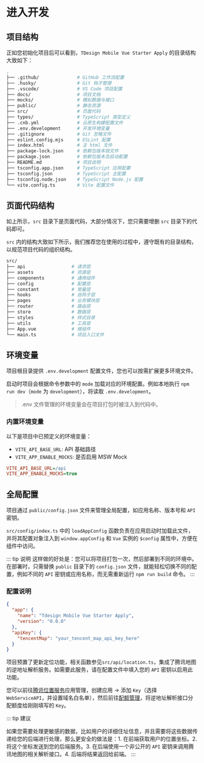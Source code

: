# 进入开发

## 项目结构

正如您初始化项目后可以看到，`TDesign Mobile Vue Starter Apply` 的目录结构大致如下：

```bash
.
├── .github/              # GitHub 工作流配置
├── .husky/               # Git 钩子管理
├── .vscode/              # VS Code 项目配置
├── docs/                 # 项目文档
├── mocks/                # 模拟数据与接口
├── public/               # 静态资源
├── src/                  # 页面代码
├── types/                # TypeScript 类型定义
├── .cnb.yml              # 云原生构建配置文件
├── .env.development      # 开发环境变量
├── .gitignore            # Git 忽略文件
├── eslint.config.mjs     # ESLint 配置
├── index.html            # 主 html 文件
├── package-lock.json     # 依赖包版本锁文件
├── package.json          # 依赖包版本及启动配置
├── README.md             # 项目说明
├── tsconfig.app.json     # TypeScript 应用配置
├── tsconfig.json         # TypeScript 主配置
├── tsconfig.node.json    # TypeScript Node.js 配置
└── vite.config.ts        # Vite 配置文件
```

## 页面代码结构

如上所示，`src` 目录下是页面代码，大部分情况下，您只需要增删 `src` 目录下的代码即可。

`src` 内的结构大致如下所示，我们推荐您在使用的过程中，遵守既有的目录结构，以规范项目代码的组织结构。

```bash
src/
├── api                 # 请求层
├── assets              # 资源层
├── components          # 通用组件
├── config              # 配置层
├── constant            # 常量层
├── hooks               # 自钩子层
├── pages               # 业务模块层
├── router              # 路由层
├── store               # 数据层
├── styles              # 样式目录
├── utils               # 工具层
├── App.vue             # 根组件
└── main.ts             # 项目入口文件
```

## 环境变量

项目根目录提供 `.env.development` 配置文件，您也可以按需扩展更多环境文件。

启动时项目会根据命令参数中的 `mode` 加载对应的环境配置。例如本地执行 `npm run dev`（`mode` 为 `development`），将读取 `.env.development`。

> .env 文件管理的环境变量会在项目打包时被注入到代码中。

### 内置环境变量

以下是项目中已预定义的环境变量：

- `VITE_API_BASE_URL`: API 基础路径
- `VITE_APP_ENABLE_MOCKS`: 是否启用 MSW Mock

```ini [.env.development]
VITE_API_BASE_URL=/api
VITE_APP_ENABLE_MOCKS=true
```

## 全局配置

项目通过 `public/config.json` 文件来管理全局配置，如应用名称、版本号和 `API` 密钥。

`src/config/index.ts` 中的 `loadAppConfig` 函数负责在应用启动时加载此文件，并将其配置对象注入到 `window.appConfig` 和 `Vue` 实例的 `$config` 属性中，方便在组件中访问。

::: tip 说明
这样做的好处是：您可以将项目打包一次，然后部署到不同的环境中。在部署时，只需替换 `public` 目录下的 `config.json` 文件，就能轻松切换不同的配置，例如不同的 `API` 密钥或应用名称，而无需重新运行 `npm run build` 命令。
:::

### 配置说明

```json [public/config.json]
{
  "app": {
    "name": "Tdesign Mobile Vue Starter Apply",
    "version": "0.0.0"
  },
  "apiKey": {
    "tencentMap": "your_tencent_map_api_key_here"
  }
}
```

项目预置了更新定位功能，相关函数参见`src/api/location.ts`，集成了腾讯地图的逆地址解析服务。如需要此服务，请在配置文件中填入您的 `API` 密钥以启用此功能。

您可以前往[腾讯位置服务](https://lbs.qq.com/dev/console/application/mine)应用管理，创建应用 -> 添加 `Key`（选择 `WebServiceAPI`，并设置域名白名单），然后前往[配额管理](https://lbs.qq.com/dev/console/quota/account)，将逆地址解析接口分配额度给刚刚填写的 `Key`。

::: tip 建议

如果您需要处理更敏感的数据，比如用户的详细住址信息，并且需要将这些数据传递给您的后端进行处理，那么更安全的做法是：1. 在前端获取用户的位置坐标。2. 将这个坐标发送到您的后端服务。3. 在后端使用一个非公开的 `API` 密钥来调用腾讯地图的相关解析接口。4. 后端将结果返回给前端。
:::
